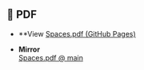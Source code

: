 ## 📄 PDF

- **View
  [Spaces.pdf (GitHub Pages)](https://blueinkfountain.github.io/Math_Note/Spaces.pdf?v=now#)

- **Mirror**  
  [Spaces.pdf @ main](https://github.com/blueinkfountain/Math_Note/blob/main/Spaces.pdf)
